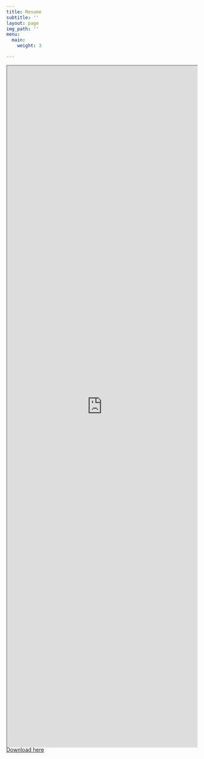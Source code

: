 ```yaml
---
title: Resume
subtitle: ''
layout: page
img_path: ''
menu:
  main:
    weight: 3

---
```

<div align="center" class="embed-responsive embed-responsive-16by9" style="width:100%;height:1800px">
<iframe class= "embed-responsive-item" style="width:100%;height:100%" src="https://drive.google.com/file/d/1Yozqw2GfFBTjQGRSN7IAFWcH35G5lVjd/pub?embedded=true" scrolling="yes"></iframe>
</div>



<div id="resume-download">
<a href="https://docs.google.com/document/d/e/2PACX-1vQQdOZgvQ80xqCsxA9V1dwyT8MfogDZ10t8uXJx_6evsW69Nb3DqW_hDaEp4t28bg/pub?embedded=true" class="btn btn-primary">Download here</a>
</div>